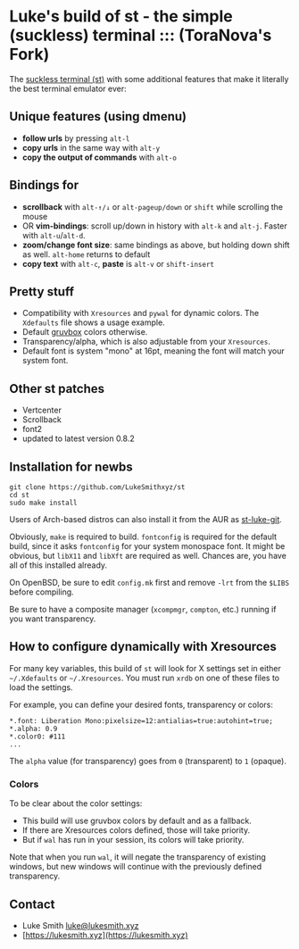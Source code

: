 # Luke's build of st - the simple (suckless) terminal ::: (ToraNova's Fork)

The [suckless terminal (st)](https://st.suckless.org/) with some additional features that make it literally the best terminal emulator ever:

## Unique features (using dmenu)

+ **follow urls** by pressing `alt-l`
+ **copy urls** in the same way with `alt-y`
+ **copy the output of commands** with `alt-o`

## Bindings for

+ **scrollback** with `alt-↑/↓` or `alt-pageup/down` or `shift` while scrolling the mouse
+ OR **vim-bindings**: scroll up/down in history with `alt-k` and `alt-j`. Faster with `alt-u`/`alt-d`.
+ **zoom/change font size**: same bindings as above, but holding down shift as well. `alt-home` returns to default
+ **copy text** with `alt-c`, **paste** is `alt-v` or `shift-insert`

## Pretty stuff

+ Compatibility with `Xresources` and `pywal` for dynamic colors. The `Xdefaults` file shows a usage example.
+ Default [gruvbox](https://github.com/morhetz/gruvbox) colors otherwise.
+ Transparency/alpha, which is also adjustable from your `Xresources`.
+ Default font is system "mono" at 16pt, meaning the font will match your system font.

## Other st patches

+ Vertcenter
+ Scrollback
+ font2
+ updated to latest version 0.8.2

## Installation for newbs

```
git clone https://github.com/LukeSmithxyz/st
cd st
sudo make install
```

Users of Arch-based distros can also install it from the AUR as [st-luke-git](https://aur.archlinux.org/packages/st-luke-git/).

Obviously, `make` is required to build. `fontconfig` is required for the default build, since it asks `fontconfig` for your system monospace font.  It might be obvious, but `libX11` and `libXft` are required as well. Chances are, you have all of this installed already.

On OpenBSD, be sure to edit `config.mk` first and remove `-lrt` from the `$LIBS` before compiling.

Be sure to have a composite manager (`xcompmgr`, `compton`, etc.) running if you want transparency.

## How to configure dynamically with Xresources

For many key variables, this build of `st` will look for X settings set in either `~/.Xdefaults` or `~/.Xresources`. You must run `xrdb` on one of these files to load the settings.

For example, you can define your desired fonts, transparency or colors:

```
*.font:	Liberation Mono:pixelsize=12:antialias=true:autohint=true;
*.alpha: 0.9
*.color0: #111
...
```

The `alpha` value (for transparency) goes from `0` (transparent) to `1` (opaque).

### Colors

To be clear about the color settings:

- This build will use gruvbox colors by default and as a fallback.
- If there are Xresources colors defined, those will take priority.
- But if `wal` has run in your session, its colors will take priority.

Note that when you run `wal`, it will negate the transparency of existing windows, but new windows will continue with the previously defined transparency.

## Contact

- Luke Smith <luke@lukesmith.xyz>
- [https://lukesmith.xyz](https://lukesmith.xyz)
